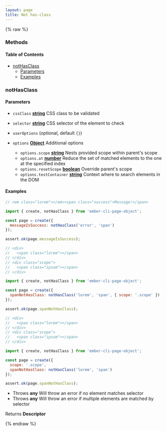 ```yaml
---
layout: page
title: Not has-class
---
```


{% raw %}
### Methods


<!-- Generated by documentation.js. Update this documentation by updating the source code. -->

#### Table of Contents

*   [notHasClass][1]
    *   [Parameters][2]
    *   [Examples][3]

### notHasClass

#### Parameters

*   `cssClass` **[string][4]** CSS class to be validated
*   `selector` **[string][4]** CSS selector of the element to check
*   `userOptions`   (optional, default `{}`)
*   `options` **[Object][5]** Additional options

    *   `options.scope` **[string][4]** Nests provided scope within parent's scope
    *   `options.at` **[number][6]** Reduce the set of matched elements to the one at the specified index
    *   `options.resetScope` **[boolean][7]** Override parent's scope
    *   `options.testContainer` **[string][4]** Context where to search elements in the DOM

#### Examples

```javascript
// <em class="lorem"></em><span class="success">Message!</span>

import { create, notHasClass } from 'ember-cli-page-object';

const page = create({
  messageIsSuccess: notHasClass('error', 'span')
});

assert.ok(page.messageIsSuccess);
```

```javascript
// <div>
//   <span class="lorem"></span>
// </div>
// <div class="scope">
//   <span class="ipsum"></span>
// </div>

import { create, notHasClass } from 'ember-cli-page-object';

const page = create({
  spanNotHasClass: notHasClass('lorem', 'span', { scope: '.scope' })
});

assert.ok(page.spanNotHasClass);
```

```javascript
// <div>
//   <span class="lorem"></span>
// </div>
// <div class="scope">
//   <span class="ipsum"></span>
// </div>

import { create, notHasClass } from 'ember-cli-page-object';

const page = create({
  scope: '.scope',
  spanNotHasClass: notHasClass('lorem', 'span')
});

assert.ok(page.spanNotHasClass);
```

*   Throws **any** Will throw an error if no element matches selector
*   Throws **any** Will throw an error if multiple elements are matched by selector

Returns **Descriptor**&#x20;

[1]: #nothasclass

[2]: #parameters

[3]: #examples

[4]: https://developer.mozilla.org/docs/Web/JavaScript/Reference/Global_Objects/String

[5]: https://developer.mozilla.org/docs/Web/JavaScript/Reference/Global_Objects/Object

[6]: https://developer.mozilla.org/docs/Web/JavaScript/Reference/Global_Objects/Number

[7]: https://developer.mozilla.org/docs/Web/JavaScript/Reference/Global_Objects/Boolean
{% endraw %}